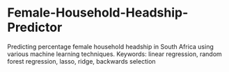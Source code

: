 # Female-Household-Headship-Predictor

Predicting percentage female household headship in South Africa using various machine learning techniques.
Keywords: linear regression, random forest regression, lasso, ridge, backwards selection

